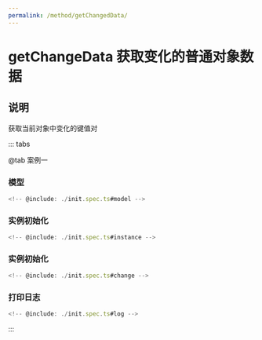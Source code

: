 ```yaml
---
permalink: /method/getChangedData/
---
```


# getChangeData 获取变化的普通对象数据

## 说明

获取当前对象中变化的键值对

::: tabs

@tab 案例一

### 模型

```ts :no-line-numbers
<!-- @include: ./init.spec.ts#model -->
```

### 实例初始化

```ts :no-line-numbers
<!-- @include: ./init.spec.ts#instance -->
```

### 实例初始化

```ts :no-line-numbers
<!-- @include: ./init.spec.ts#change -->
```

### 打印日志

```ts :no-line-numbers
<!-- @include: ./init.spec.ts#log -->
```

:::
